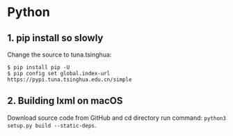 # Python

## 1. pip install so slowly

Change the source to tuna.tsinghua:

```Shell
$ pip install pip -U
$ pip config set global.index-url https://pypi.tuna.tsinghua.edu.cn/simple
```

## 2. Building lxml on macOS

Download source code from GitHub and cd directory run command: `python3 setup.py build --static-deps`.
